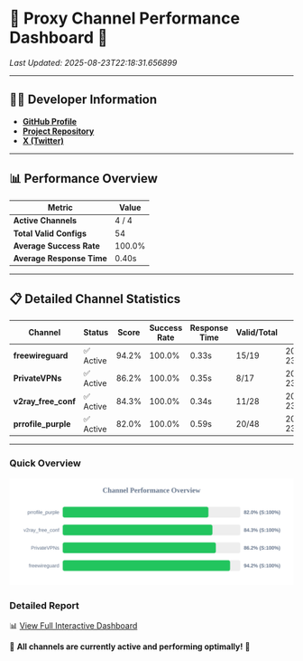 # 🌟 Proxy Channel Performance Dashboard 🌟

_Last Updated: 2025-08-23T22:18:31.656899_

---

## 👩‍💻 Developer Information

- **[GitHub Profile](https://github.com/4n0nymou3)**  
- **[Project Repository](https://github.com/4n0nymou3/multi-proxy-config-fetcher)**  
- **[X (Twitter)](https://x.com/4n0nymou3)**  

---

## 📊 Performance Overview

| Metric                | Value       |
|-----------------------|-------------|
| **Active Channels**   | 4 / 4       |
| **Total Valid Configs** | 54          |
| **Average Success Rate** | 100.0%      |
| **Average Response Time** | 0.40s       |

---

## 📋 Detailed Channel Statistics

| Channel          | Status     | Score  | Success Rate | Response Time | Valid/Total | Last Success               |
|------------------|------------|--------|--------------|---------------|-------------|----------------------------|
| **freewireguard**  | ✅ Active  | 94.2%  | 100.0% | 0.33s         | 15/19       | 2025-08-23T22:18:31.655024 |
| **PrivateVPNs**  | ✅ Active  | 86.2%  | 100.0% | 0.35s         | 8/17       | 2025-08-23T22:18:31.294276 |
| **v2ray_free_conf**  | ✅ Active  | 84.3%  | 100.0% | 0.34s         | 11/28       | 2025-08-23T22:18:30.909321 |
| **prrofile_purple**  | ✅ Active  | 82.0%  | 100.0% | 0.59s         | 20/48       | 2025-08-23T22:18:30.475326 |

---

### Quick Overview
<div align="center">
  <a href="https://raw.githubusercontent.com/nullluser/NullRepo/refs/heads/main/assets/channel_stats_chart.svg">
    <img src="https://raw.githubusercontent.com/nullluser/NullRepo/refs/heads/main/assets/channel_stats_chart.svg" alt="Source Performance Statistics" width="800">
  </a>
</div>

### Detailed Report
📊 [View Full Interactive Dashboard](https://htmlpreview.github.io/?https://github.com/nullluser/NullRepo/blob/main/assets/performance_report.html)

🎉 **All channels are currently active and performing optimally!** 🎉

